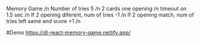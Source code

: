 Memory Game /n
Number of tries 5 /n
2 cards one opening /n
timeout on 1.5 sec /n
If 2 opening diferent, num of tries -1 /n
If 2 opening match, num of tries left same and score +1 /n

#Demo
https://dl-react-memory-game.netlify.app/
